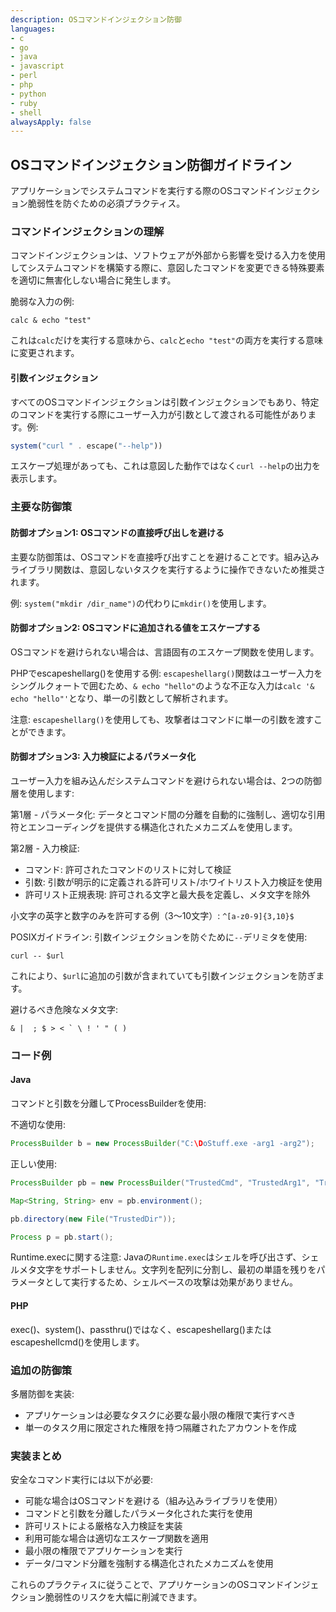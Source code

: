 ```yaml
---
description: OSコマンドインジェクション防御
languages:
- c
- go
- java
- javascript
- perl
- php
- python
- ruby
- shell
alwaysApply: false
---
```


## OSコマンドインジェクション防御ガイドライン

アプリケーションでシステムコマンドを実行する際のOSコマンドインジェクション脆弱性を防ぐための必須プラクティス。

### コマンドインジェクションの理解

コマンドインジェクションは、ソフトウェアが外部から影響を受ける入力を使用してシステムコマンドを構築する際に、意図したコマンドを変更できる特殊要素を適切に無害化しない場合に発生します。

脆弱な入力の例:
```
calc & echo "test"
```

これは`calc`だけを実行する意味から、`calc`と`echo "test"`の両方を実行する意味に変更されます。

#### 引数インジェクション

すべてのOSコマンドインジェクションは引数インジェクションでもあり、特定のコマンドを実行する際にユーザー入力が引数として渡される可能性があります。例:

```php
system("curl " . escape("--help"))
```

エスケープ処理があっても、これは意図した動作ではなく`curl --help`の出力を表示します。

### 主要な防御策

#### 防御オプション1: OSコマンドの直接呼び出しを避ける

主要な防御策は、OSコマンドを直接呼び出すことを避けることです。組み込みライブラリ関数は、意図しないタスクを実行するように操作できないため推奨されます。

例: `system("mkdir /dir_name")`の代わりに`mkdir()`を使用します。

#### 防御オプション2: OSコマンドに追加される値をエスケープする

OSコマンドを避けられない場合は、言語固有のエスケープ関数を使用します。

PHPでescapeshellarg()を使用する例:
`escapeshellarg()`関数はユーザー入力をシングルクォートで囲むため、`& echo "hello"`のような不正な入力は`calc '& echo "hello"'`となり、単一の引数として解析されます。

注意: `escapeshellarg()`を使用しても、攻撃者はコマンドに単一の引数を渡すことができます。

#### 防御オプション3: 入力検証によるパラメータ化

ユーザー入力を組み込んだシステムコマンドを避けられない場合は、2つの防御層を使用します:

第1層 - パラメータ化:
データとコマンド間の分離を自動的に強制し、適切な引用符とエンコーディングを提供する構造化されたメカニズムを使用します。

第2層 - 入力検証:
- コマンド: 許可されたコマンドのリストに対して検証
- 引数: 引数が明示的に定義される許可リスト/ホワイトリスト入力検証を使用
- 許可リスト正規表現: 許可される文字と最大長を定義し、メタ文字を除外

小文字の英字と数字のみを許可する例（3〜10文字）: `^[a-z0-9]{3,10}$`

POSIXガイドライン: 引数インジェクションを防ぐために`--`デリミタを使用:
```
curl -- $url
```
これにより、`$url`に追加の引数が含まれていても引数インジェクションを防ぎます。

避けるべき危険なメタ文字:
```
& |  ; $ > < ` \ ! ' " ( )
```

### コード例

#### Java

コマンドと引数を分離してProcessBuilderを使用:

不適切な使用:
```java
ProcessBuilder b = new ProcessBuilder("C:\DoStuff.exe -arg1 -arg2");
```

正しい使用:
```java
ProcessBuilder pb = new ProcessBuilder("TrustedCmd", "TrustedArg1", "TrustedArg2");

Map<String, String> env = pb.environment();

pb.directory(new File("TrustedDir"));

Process p = pb.start();
```

Runtime.execに関する注意:
Javaの`Runtime.exec`はシェルを呼び出さず、シェルメタ文字をサポートしません。文字列を配列に分割し、最初の単語を残りをパラメータとして実行するため、シェルベースの攻撃は効果がありません。


#### PHP

exec()、system()、passthru()ではなく、escapeshellarg()またはescapeshellcmd()を使用します。

### 追加の防御策

多層防御を実装:
- アプリケーションは必要なタスクに必要な最小限の権限で実行すべき
- 単一のタスク用に限定された権限を持つ隔離されたアカウントを作成

### 実装まとめ

安全なコマンド実行には以下が必要:
- 可能な場合はOSコマンドを避ける（組み込みライブラリを使用）
- コマンドと引数を分離したパラメータ化された実行を使用
- 許可リストによる厳格な入力検証を実装
- 利用可能な場合は適切なエスケープ関数を適用
- 最小限の権限でアプリケーションを実行
- データ/コマンド分離を強制する構造化されたメカニズムを使用

これらのプラクティスに従うことで、アプリケーションのOSコマンドインジェクション脆弱性のリスクを大幅に削減できます。
